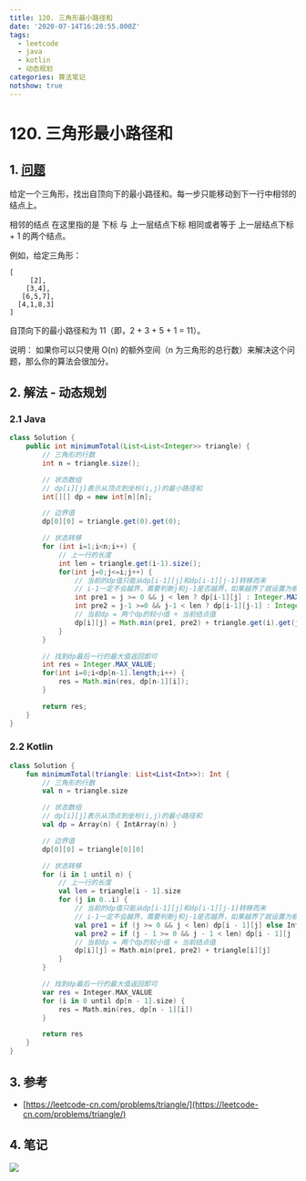 ```yaml
---
title: 120. 三角形最小路径和
date: '2020-07-14T16:20:55.000Z'
tags:
  - leetcode
  - java
  - kotlin
  - 动态规划
categories: 算法笔记
notshow: true
---
```


# 120. 三角形最小路径和

## 1. [问题](https://leetcode-cn.com/problems/triangle)

给定一个三角形，找出自顶向下的最小路径和。每一步只能移动到下一行中相邻的结点上。

相邻的结点 在这里指的是 下标 与 上一层结点下标 相同或者等于 上一层结点下标 + 1 的两个结点。

例如，给定三角形：

```text
[
     [2],
    [3,4],
   [6,5,7],
  [4,1,8,3]
]
```

自顶向下的最小路径和为 11（即，2 + 3 + 5 + 1 = 11）。

说明： 如果你可以只使用 O\(n\) 的额外空间（n 为三角形的总行数）来解决这个问题，那么你的算法会很加分。

## 2. 解法 - 动态规划

### 2.1 Java

```java
class Solution {
    public int minimumTotal(List<List<Integer>> triangle) {
        // 三角形的行数
        int n = triangle.size();

        // 状态数组
        // dp[i][j]表示从顶点到坐标(i,j)的最小路径和
        int[][] dp = new int[n][n];

        // 边界值
        dp[0][0] = triangle.get(0).get(0);

        // 状态转移
        for (int i=1;i<n;i++) {
            // 上一行的长度
            int len = triangle.get(i-1).size();
            for(int j=0;j<=i;j++) {
                // 当前的dp值只能从dp[i-1][j]和dp[i-1][j-1]转移而来
                // i-1一定不会越界，需要判断j和j-1是否越界，如果越界了就设置为极大值
                int pre1 = j >= 0 && j < len ? dp[i-1][j] : Integer.MAX_VALUE;
                int pre2 = j-1 >=0 && j-1 < len ? dp[i-1][j-1] : Integer.MAX_VALUE;
                // 当前dp = 两个dp的较小值 + 当前结点值
                dp[i][j] = Math.min(pre1, pre2) + triangle.get(i).get(j);
            }
        }

        // 找到dp最后一行的最大值返回即可
        int res = Integer.MAX_VALUE;
        for(int i=0;i<dp[n-1].length;i++) {
            res = Math.min(res, dp[n-1][i]);
        }

        return res;
    }
}
```

### 2.2 Kotlin

```kotlin
class Solution {
    fun minimumTotal(triangle: List<List<Int>>): Int {
        // 三角形的行数
        val n = triangle.size

        // 状态数组
        // dp[i][j]表示从顶点到坐标(i,j)的最小路径和
        val dp = Array(n) { IntArray(n) }

        // 边界值
        dp[0][0] = triangle[0][0]

        // 状态转移
        for (i in 1 until n) {
            // 上一行的长度
            val len = triangle[i - 1].size
            for (j in 0..i) {
                // 当前的dp值只能从dp[i-1][j]和dp[i-1][j-1]转移而来
                // i-1一定不会越界，需要判断j和j-1是否越界，如果越界了就设置为极大值
                val pre1 = if (j >= 0 && j < len) dp[i - 1][j] else Integer.MAX_VALUE
                val pre2 = if (j - 1 >= 0 && j - 1 < len) dp[i - 1][j - 1] else Integer.MAX_VALUE
                // 当前dp = 两个dp的较小值 + 当前结点值
                dp[i][j] = Math.min(pre1, pre2) + triangle[i][j]
            }
        }

        // 找到dp最后一行的最大值返回即可
        var res = Integer.MAX_VALUE
        for (i in 0 until dp[n - 1].size) {
            res = Math.min(res, dp[n - 1][i])
        }

        return res
    }
}
```

## 3. 参考

* [https://leetcode-cn.com/problems/triangle/](https://leetcode-cn.com/problems/triangle/)

## 4. 笔记

![](https://777blog.oss-cn-shanghai.aliyuncs.com/leetcode/leetcode-120.jpg)

